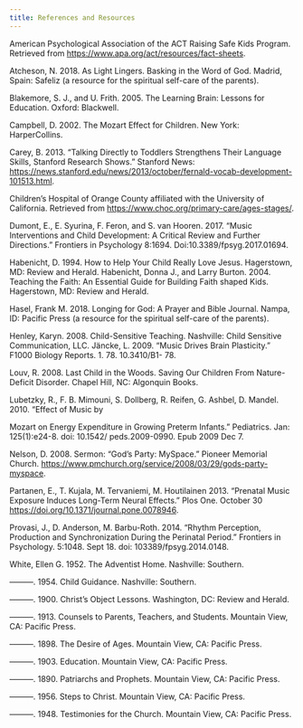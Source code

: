 ```yaml
---
title: References and Resources
---
```


American Psychological Association of the ACT Raising Safe Kids Program. Retrieved from https://www.apa.org/act/resources/fact-sheets.

Atcheson, N. 2018. As Light Lingers. Basking in the Word of God. Madrid, Spain: Safeliz (a resource for the spiritual self-care of the parents).

Blakemore, S. J., and U. Frith. 2005. The Learning Brain: Lessons for Education. Oxford: Blackwell.

Campbell, D. 2002. The Mozart Effect for Children. New York: HarperCollins.

Carey, B. 2013. “Talking Directly to Toddlers Strengthens Their Language Skills, Stanford Research Shows.” Stanford News: https://news.stanford.edu/news/2013/october/fernald-vocab-development-101513.html.

Children’s Hospital of Orange County affiliated with the University of California. Retrieved from https://www.choc.org/primary-care/ages-stages/.

Dumont, E., E. Syurina, F. Feron, and S. van Hooren. 2017. “Music Interventions and Child Development: A Critical Review and Further Directions.” Frontiers in Psychology 8:1694. Doi:10.3389/fpsyg.2017.01694.

Habenicht, D. 1994. How to Help Your Child Really Love Jesus. Hagerstown, MD: Review and Herald. Habenicht, Donna J., and Larry Burton. 2004. Teaching the Faith: An Essential Guide for Building Faith shaped Kids. Hagerstown, MD: Review and Herald.

Hasel, Frank M. 2018. Longing for God: A Prayer and Bible Journal. Nampa, ID: Pacific Press (a resource for the spiritual self-care of the parents).

Henley, Karyn. 2008. Child-Sensitive Teaching. Nashville: Child Sensitive Communication, LLC. Jäncke, L. 2009. “Music Drives Brain Plasticity.” F1000 Biology Reports. 1. 78. 10.3410/B1- 78.

Louv, R. 2008. Last Child in the Woods. Saving Our Children From Nature-Deficit Disorder. Chapel Hill, NC: Algonquin Books.

Lubetzky, R., F. B. Mimouni, S. Dollberg, R. Reifen, G. Ashbel, D. Mandel. 2010. “Effect of Music by

Mozart on Energy Expenditure in Growing Preterm Infants.” Pediatrics. Jan: 125(1):e24-8. doi: 10.1542/ peds.2009-0990. Epub 2009 Dec 7.

Nelson, D. 2008. Sermon: “God’s Party: MySpace.” Pioneer Memorial Church. https://www.pmchurch.org/service/2008/03/29/gods-party-myspace.

Partanen, E., T. Kujala, M. Tervaniemi, M. Houtilainen 2013. “Prenatal Music Exposure Induces Long-Term Neural Effects.” Plos One. October 30 https://doi.org/10.1371/journal.pone.0078946.

Provasi, J., D. Anderson, M. Barbu-Roth. 2014. “Rhythm Perception, Production and Synchronization During the Perinatal Period.” Frontiers in Psychology. 5:1048. Sept 18. doi: 103389/fpsyg.2014.0148.

White, Ellen G. 1952. The Adventist Home. Nashville: Southern.

———. 1954. Child Guidance. Nashville: Southern.

———. 1900. Christ’s Object Lessons. Washington, DC: Review and Herald.

———. 1913. Counsels to Parents, Teachers, and Students. Mountain View, CA: Pacific Press.

———. 1898. The Desire of Ages. Mountain View, CA: Pacific Press.

———. 1903. Education. Mountain View, CA: Pacific Press.

———. 1890. Patriarchs and Prophets. Mountain View, CA: Pacific Press.

———. 1956. Steps to Christ. Mountain View, CA: Pacific Press.

———. 1948. Testimonies for the Church. Mountain View, CA: Pacific Press.